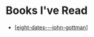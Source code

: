 # Books I've Read

- [[eight-dates---john-gottman]]

[//begin]: # "Autogenerated link references for markdown compatibility"
[eight-dates---john-gottman]: eight-dates---john-gottman "Eight Dates - John Gottman"
[//end]: # "Autogenerated link references"